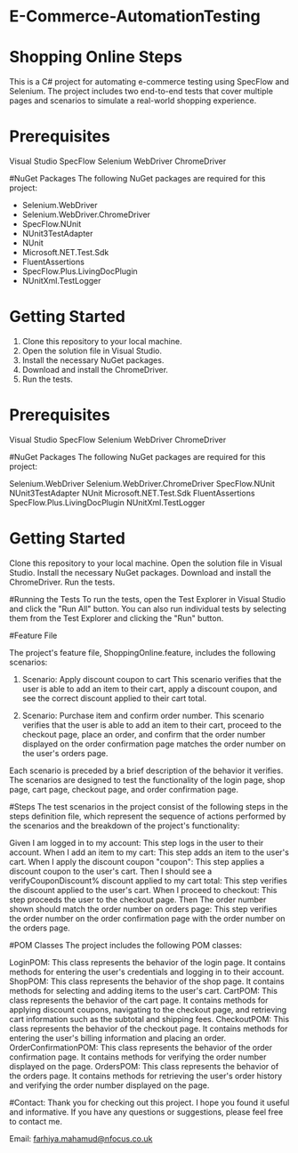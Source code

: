 # E-Commerce-AutomationTesting

# Shopping Online Steps

This is a C# project for automating e-commerce testing using SpecFlow and Selenium. The project includes two end-to-end tests that cover multiple pages and scenarios to simulate a real-world shopping experience.

# Prerequisites

Visual Studio
SpecFlow
Selenium WebDriver
ChromeDriver

#NuGet Packages
The following NuGet packages are required for this project:

- Selenium.WebDriver 
- Selenium.WebDriver.ChromeDriver 
- SpecFlow.NUnit 
- NUnit3TestAdapter 
- NUnit 
- Microsoft.NET.Test.Sdk 
- FluentAssertions 
- SpecFlow.Plus.LivingDocPlugin 
- NUnitXml.TestLogger 

# Getting Started

1. Clone this repository to your local machine.
2. Open the solution file in Visual Studio.
3. Install the necessary NuGet packages.
4. Download and install the ChromeDriver.
5. Run the tests.


# Prerequisites

Visual Studio
SpecFlow
Selenium WebDriver
ChromeDriver

#NuGet Packages
The following NuGet packages are required for this project:

Selenium.WebDriver
Selenium.WebDriver.ChromeDriver
SpecFlow.NUnit
NUnit3TestAdapter
NUnit
Microsoft.NET.Test.Sdk
FluentAssertions
SpecFlow.Plus.LivingDocPlugin
NUnitXml.TestLogger

# Getting Started

Clone this repository to your local machine.
Open the solution file in Visual Studio.
Install the necessary NuGet packages.
Download and install the ChromeDriver.
Run the tests.

#Running the Tests
To run the tests, open the Test Explorer in Visual Studio and click the "Run All" button. You can also run individual tests by selecting them from the Test Explorer and clicking the "Run" button.

#Feature File

The project's feature file, ShoppingOnline.feature, includes the following scenarios:

1. Scenario: Apply discount coupon to cart
This scenario verifies that the user is able to add an item to their cart, apply a discount coupon, and see the correct discount applied to their cart total.

2. Scenario: Purchase item and confirm order number.
This scenario verifies that the user is able to add an item to their cart, proceed to the checkout page, place an order, and confirm that the order number displayed on the order confirmation page matches the order number on the user's orders page.

Each scenario is preceded by a brief description of the behavior it verifies. The scenarios are designed to test the functionality of the login page, shop page, cart page, checkout page, and order confirmation page.



#Steps
The test scenarios in the project consist of the following steps in the steps definition file, which represent the sequence of actions performed by the scenarios and the breakdown of the project's functionality:

Given I am logged in to my account: This step logs in the user to their account.
When I add an item to my cart: This step adds an item to the user's cart.
When I apply the discount coupon "coupon": This step applies a discount coupon to the user's cart.
Then I should see a verifyCouponDiscount% discount applied to my cart total: This step verifies the discount applied to the user's cart.
When I proceed to checkout: This step proceeds the user to the checkout page.
Then The order number shown should match the order number on orders page: This step verifies the order number on the order confirmation page with the order number on the orders page.

#POM Classes
The project includes the following POM classes:

LoginPOM: This class represents the behavior of the login page. It contains methods for entering the user's credentials and logging in to their account.
ShopPOM: This class represents the behavior of the shop page. It contains methods for selecting and adding items to the user's cart.
CartPOM: This class represents the behavior of the cart page. It contains methods for applying discount coupons, navigating to the checkout page, and retrieving cart information such as the subtotal and shipping fees.
CheckoutPOM: This class represents the behavior of the checkout page. It contains methods for entering the user's billing information and placing an order.
OrderConfirmationPOM: This class represents the behavior of the order confirmation page. It contains methods for verifying the order number displayed on the page.
OrdersPOM: This class represents the behavior of the orders page. It contains methods for retrieving the user's order history and verifying the order number displayed on the page.



#Contact:
Thank you for checking out this project. I hope you found it useful and informative. If you have any questions or suggestions, please feel free to contact me.

Email: farhiya.mahamud@nfocus.co.uk